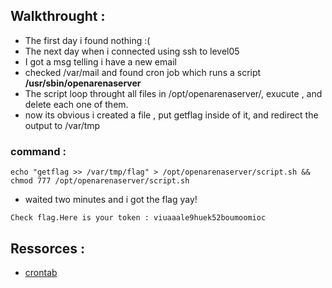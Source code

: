 ## Walkthrought : 
- The first day i found nothing :(
- The next day when i connected using ssh to level05 
- I got a msg telling i have a new email
- checked /var/mail and found cron job which runs a script **/usr/sbin/openarenaserver**
- The script loop throught all files in /opt/openarenaserver/, exucute , and delete each one of them.
- now its obvious i created a file , put getflag inside of it, and redirect the output to /var/tmp

### command :
```
echo "getflag >> /var/tmp/flag" > /opt/openarenaserver/script.sh && chmod 777 /opt/openarenaserver/script.sh
```
+ waited two minutes and i got the flag yay!
```
Check flag.Here is your token : viuaaale9huek52boumoomioc
```

## Ressorces :
- [crontab](https://crontab.guru/#*/2_*_*_*)